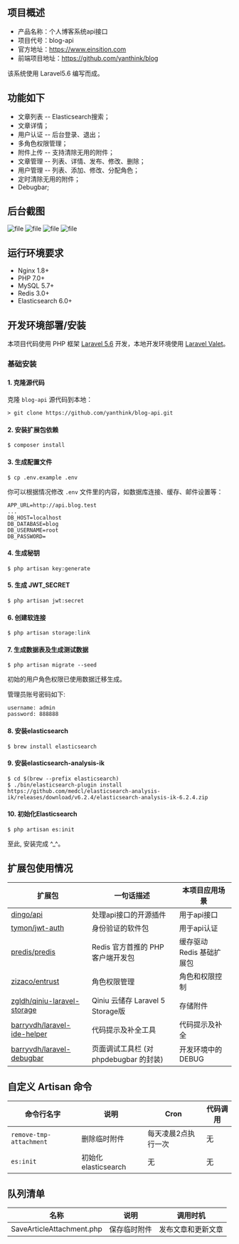 ## 项目概述

* 产品名称：个人博客系统api接口
* 项目代号：blog-api
* 官方地址：https://www.einsition.com
* 前端项目地址：https://github.com/yanthink/blog

该系统使用 Laravel5.6 编写而成。


## 功能如下


- 文章列表 -- Elasticsearch搜索；
- 文章详情；
- 用户认证 -- 后台登录、退出；
- 多角色权限管理；
- 附件上传 -- 支持清除无用的附件；
- 文章管理 -- 列表、详情、发布、修改、删除；
- 用户管理 -- 列表、添加、修改、分配角色；
- 定时清除无用的附件；
- Debugbar;

## 后台截图
![file](https://api.einsition.com/storage/screenshot/WX20180627-175615.png)
![file](https://api.einsition.com/storage/screenshot/WX20180627-175640.png)
![file](https://api.einsition.com/storage/screenshot/WX20180627-175811.png)
![file](https://api.einsition.com/storage/screenshot/WX20180627-175828.png)

## 运行环境要求

- Nginx 1.8+
- PHP 7.0+
- MySQL 5.7+
- Redis 3.0+
- Elasticsearch 6.0+

## 开发环境部署/安装

本项目代码使用 PHP 框架 [Laravel 5.6](https://d.laravel-china.org/docs/5.6/) 开发，本地开发环境使用 [Laravel Valet](https://laravel-china.org/docs/laravel/5.6/valet)。

### 基础安装

#### 1. 克隆源代码

克隆 `blog-api` 源代码到本地：

    > git clone https://github.com/yanthink/blog-api.git

#### 2. 安装扩展包依赖
```shell
$ composer install
```

#### 3. 生成配置文件

```shell
$ cp .env.example .env
```

你可以根据情况修改 `.env` 文件里的内容，如数据库连接、缓存、邮件设置等：

```
APP_URL=http://api.blog.test
...
DB_HOST=localhost
DB_DATABASE=blog
DB_USERNAME=root
DB_PASSWORD=
```

#### 4. 生成秘钥

```shell
$ php artisan key:generate
```

#### 5. 生成 JWT_SECRET

```shell
$ php artisan jwt:secret
```

#### 6. 创建软连接
```shell
$ php artisan storage:link
```

#### 7. 生成数据表及生成测试数据
```shell
$ php artisan migrate --seed
```

初始的用户角色权限已使用数据迁移生成。

管理员账号密码如下:

```
username: admin
password: 888888
```

#### 8. 安装elasticsearch
```shell
$ brew install elasticsearch
```

#### 9. 安装elasticsearch-analysis-ik
```shell
$ cd $(brew --prefix elasticsearch)
$ ./bin/elasticsearch-plugin install https://github.com/medcl/elasticsearch-analysis-ik/releases/download/v6.2.4/elasticsearch-analysis-ik-6.2.4.zip
```

#### 10. 初始化Elasticsearch
```shell
$ php artisan es:init
```

至此, 安装完成 ^_^。


## 扩展包使用情况

| 扩展包 | 一句话描述 | 本项目应用场景 |
| --- | --- | --- |
| [dingo/api](https://github.com/dingo/api) | 处理api接口的开源插件 | 用于api接口 |
| [tymon/jwt-auth](https://github.com/tymondesigns/jwt-auth) | 身份验证的软件包 | 用于api认证  |
| [predis/predis](https://github.com/nrk/predis.git) | Redis 官方首推的 PHP 客户端开发包 | 缓存驱动 Redis 基础扩展包 |
| [zizaco/entrust](https://github.com/Zizaco/entrust) | 角色权限管理 | 角色和权限控制 |
| [zgldh/qiniu-laravel-storage](https://github.com/zgldh/qiniu-laravel-storage) | Qiniu 云储存 Laravel 5 Storage版 | 存储附件 |
| [barryvdh/laravel-ide-helper](https://github.com/barryvdh/laravel-ide-helper) | 代码提示及补全工具 | 代码提示及补全 |
| [barryvdh/laravel-debugbar](https://github.com/barryvdh/laravel-debugbar) | 页面调试工具栏 (对 phpdebugbar 的封装) | 开发环境中的 DEBUG |

## 自定义 Artisan 命令

| 命令行名字 | 说明 | Cron | 代码调用 |
| --- | --- | --- | --- |
| `remove-tmp-attachment` | 删除临时附件 | 每天凌晨2点执行一次 | 无 |
| `es:init` | 初始化elasticsearch | 无 | 无 |

## 队列清单

| 名称 | 说明 | 调用时机 |
| --- | --- | --- |
| SaveArticleAttachment.php | 保存临时附件 | 发布文章和更新文章 |
